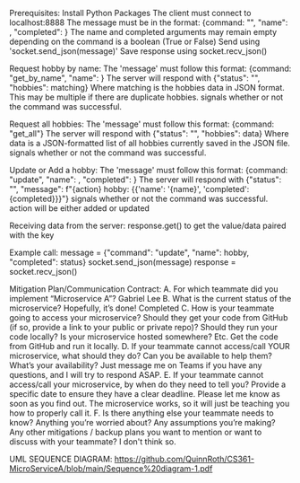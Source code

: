 Prerequisites:
  Install Python Packages
  The client must connect to localhost:8888
  The message must be in the format: {command: "<command>", "name": <hobby>, "completed": <status>}
  The name and completed arguments may remain empty depending on the command
  <status> is a boolean (True or False)
  Send using 'socket.send_json(message)'
  Save response using socket.recv_json()
  
Request hobby by name:
    The 'message' must follow this format: {command: "get_by_name", "name": <hobby>}
    The server will respond with {"status": "<status>", "hobbies": matching}
    Where matching is the hobbies data in JSON format. This may be multiple if there are duplicate hobbies.
    <status> signals whether or not the command was successful.

Request all hobbies:
    The 'message' must follow this format: {command: "get_all"}
    The server will respond with {"status": "<status>", "hobbies": data}
    Where data is a JSON-formatted list of all hobbies currently saved in the JSON file.
    <status> signals whether or not the command was successful.

Update or Add a hobby:
    The 'message' must follow this format: {command: "update", "name": <hobby>, "completed": <status>}
    The server will respond with {"status": "<status>", "message": f"{action} hobby: {{'name': '{name}', 'completed': {completed}}}"}
    <status> signals whether or not the command was successful.
    action will be either added or updated
    
Receiving data from the server:
  response.get(<key>) to get the value/data paired with the key

Example call:
    message = {"command": "update", "name": hobby, "completed": status}
    socket.send_json(message)
    response = socket.recv_json()

Mitigation Plan/Communication Contract:
   A. For which teammate did you implement “Microservice A”?
        Gabriel Lee
   B. What is the current status of the microservice? Hopefully, it’s done!
        Completed
   C. How is your teammate going to access your microservice? Should they get your code from GitHub (if so, provide a link to your public or private repo)? Should they run your code locally? Is        your microservice hosted somewhere? Etc.
        Get the code from GitHub and run it locally. 
   D. If your teammate cannot access/call YOUR microservice, what should they do? Can you be available to help them? What’s your availability?
        Just message me on Teams if you have any questions, and I will try to respond ASAP. 
   E. If your teammate cannot access/call your microservice, by when do they need to tell you? Provide a specific date to ensure they have a clear deadline.
        Please let me know as soon as you find out. The microservice works, so it will just be teaching you how to properly call it.
   F. Is there anything else your teammate needs to know? Anything you’re worried about? Any assumptions you’re making? Any other mitigations / backup plans you want to mention or want to              discuss with your teammate?
        I don't think so.


UML SEQUENCE DIAGRAM:
https://github.com/QuinnRoth/CS361-MicroServiceA/blob/main/Sequence%20diagram-1.pdf
